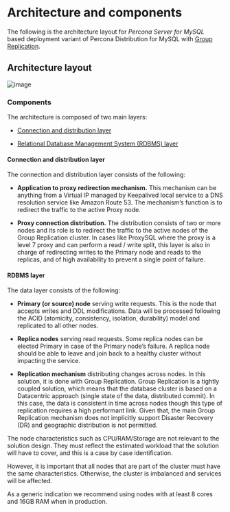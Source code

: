 # Architecture and components

The following is the architecture layout for 
*Percona Server for MySQL* based deployment variant of Percona Distribution for MySQL with [Group Replication](https://dev.mysql.com/doc/refman/8.1/en/group-replication.html).

## Architecture layout

![image](../_images/group_replication_ha.png)

### Components

The architecture is composed of two main layers:

* [Connection and distribution layer](#connection-and-distribution-layer)

* [Relational Database Management System (RDBMS) layer](#rdbms-layer)

#### Connection and distribution layer

The connection and distribution layer consists of the following:

* **Application to proxy redirection mechanism.** This mechanism can be anything from a Virtual IP managed by Keepalived local service to a DNS resolution service like Amazon Route 53. The mechanism’s function is to redirect the traffic to the active Proxy node.

* **Proxy connection distribution.** The distribution consists of two or more nodes and its role is to redirect the traffic to the active nodes of the Group Replication cluster. In cases like ProxySQL where the proxy is a level 7 proxy and can perform a read / write split, this layer is also in charge of redirecting writes to the Primary node and reads to the replicas, and of high availability to prevent a single point of failure.

#### RDBMS layer

The data layer consists of the following:

* **Primary (or source) node** serving write requests. This is the node that accepts writes and DDL modifications. Data will be processed following the ACID  (atomicity, consistency, isolation, durability) model and replicated to all other nodes.

* **Replica nodes** serving read requests. Some replica nodes can be elected Primary in case of the Primary node’s failure. A replica node should be able to leave and join back to a healthy cluster without impacting the service.

* **Replication mechanism** distributing changes across nodes. In this solution, it is done with Group Replication. Group Replication is a tightly coupled solution, which means that the database cluster is based on a Datacentric approach (single state of the data, distributed commit). In this case, the data is consistent in time across nodes though this type of replication requires a high performant link. Given that, the main Group Replication mechanism does not implicitly support Disaster Recovery (DR) and geographic distribution is not permitted.

The node characteristics such as CPU/RAM/Storage are not relevant to the solution design.  They must reflect the estimated workload that the solution will have to cover, and this is a case by case identification.

However, it is important that all nodes that are part of the cluster must have the same characteristics. Otherwise, the cluster is imbalanced and services will be affected.

As a generic indication we recommend using nodes with at least 8 cores and 16GB RAM when in production.